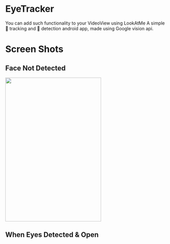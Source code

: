 # EyeTracker
You can add such functionality to your VideoView using LookAtMe
A simple 👀 tracking and 👦 detection android app, made using Google vision api.

# Screen Shots

## Face Not Detected
<img src="https://user-images.githubusercontent.com/57246923/92992617-daa55300-f509-11ea-8a65-b00ad0d218b2.jpg" height="450" width="300">

## When Eyes Detected & Open

